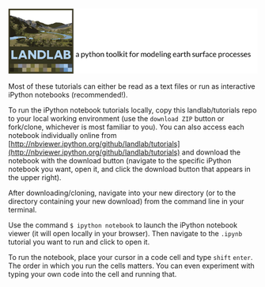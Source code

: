 [![Landlab header](./landlab_header.png)](http://landlab.github.io)

Most of these tutorials can either be read as a text files or run as interactive iPython notebooks (recommended!).

To run the iPython notebook tutorials locally, copy this landlab/tutorials repo to your local working environment (use the ``download ZIP`` button or fork/clone, whichever is most familiar to you). You can also access each notebook individually online from [http://nbviewer.ipython.org/github/landlab/tutorials](http://nbviewer.ipython.org/github/landlab/tutorials) and download the notebook with the download button (navigate to the specific iPython notebook you want, open it,  and click the download button that appears in the upper right).

After downloading/cloning, navigate into your new directory (or to the directory containing your new download) from the command line in your terminal.

Use the command ``$ ipython notebook`` to launch the iPython notebook viewer (it will open locally in your browser). Then navigate to the ``.ipynb`` tutorial you want to run and click to open it.

To run the notebook, place your cursor in a code cell and type ``shift`` ``enter``. The order in which you run the cells matters. You can even experiment with typing your own code into the cell and running that.
